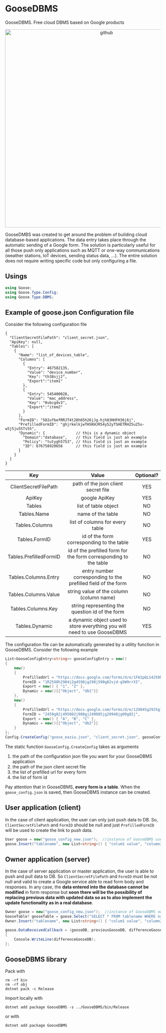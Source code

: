 # GooseDBMS
GooseDBMS. Free cloud DBMS based on Google products

<p align="center">
  <img width="640" alt="github" src="https://github.com/gttrcr/GooseDBMS/assets/48126017/8cd57f03-a623-4230-96f0-22d830522e47">
</p>

GooseDMBS was created to get around the problem of building cloud database-based applications. The data entry takes place through the automatic sending of a Google form. The solution is particularly useful for all those push only applications such as MQTT or one-way communications (weather stations, IoT devices, sending status data, ...). The entire solution does not require writing specific code but only configuring a file.

## Usings
```c#
using Goose;
using Goose.Type.Config;
using Goose.Type.DBMS;
```

## Example of goose.json Configuration file
Consider the following configuration file
```jsonc
{
  "ClientSecretFilePath": "client_secret.json",
  "ApiKey": null,
  "Tables": [
    {
      "Name": "list_of_devices_table",
      "Columns": [
        {
          "Entry": 467582135,
          "Value": "device_number",
          "Key": "th38sjj2",
          "Export":"item1"
        },
        {
          "Entry": 545400028,
          "Value": "mac_address",
          "Key": "0vbcgdv3",
          "Export":"item2"
        }
      ],
      "FormID": "582ufbefRRJT4t28h65h26jJg-hjh83HHFH36j6j",
      "PrefilledFormID": "ghjrkelkjwTHSKHJR54y52yTSHETRH25u25u-w5j5ju5STs55",
      "Dynamic": {              // this is a dynamic object
        "Domain":"database",    // this field is just an example
        "Policy": "tutygh5753", // this field is just an example
        "ID": 676758920656      // this field is just an example
      }
    }
  ]
}
```
|          Key           |                                  Value                                   | Optional? |
| :--------------------: | :----------------------------------------------------------------------: | :-------: |
|  ClientSecretFilePath  |                   path of the json client secret file                    |    YES    |
|         ApiKey         |                              google ApiKey                               |    YES    |
|         Tables         |                           list of table object                           |    NO     |
|      Tables.Name       |                            name of the table                             |    NO     |
|     Tables.Columns     |                     list of columns for every table                      |    NO     |
|     Tables.FormID      |                id of the form corresponding to the table                 |    YES    |
| Tables.PrefilledFormID |     id of the prefilled form for the form corresponding to the table     |    NO     |
|  Tables.Columns.Entry  |      entry number corresponding to the prefilled field of the form       |    NO     |
|  Tables.Columns.Value  |                 string value of the column (column name)                 |    NO     |
|   Tables.Columns.Key   |             string representing the question id of the form              |    NO     |
|     Tables.Dynamic     | a dynamic object used to store everything you will need to use GooseDBMS |    YES    |

The configuration file can be automatically generated by a utility function in GooseDBMS. Consider the following example
```c#
List<GooseConfigEntry<string>> gooseConfigEntry = new()
{
    new()
    {
        PrefilledUrl = "https://docs.google.com/forms/d/e/1FAIpQLS4250h2590gj1589j4wtwjUZWJc-urOdY3ehuxQA/viewform?usp=pp_url&entry.637106372=name&entry.680296813=surname",
        FormID = "1R2598h2984j2g4598jg298j590g82vjd-g5W9rrXI",
        Export = new() { "1", "2" },
        Dynamic = new(){{"Object", "db1"}}
    },
    new()
    {
        PrefilledUrl = "https://docs.google.com/forms/d/e/129845g2925g1jgu5hghjgh5kg15hg15g-g3QsA/viewform?usp=pp_url&entry.637276372=name&entry.600096813=surname&entry.611645835=email",
        FormID = "2459g82j495082j980gj249085jg20948jg09g82j",
        Export = new() { "A", "B", "C" },
        Dynamic = new(){{"Object", "db2"}}
    }
};
Config.CreateConfig("goose_eaziu.json", "client_secret.json", gooseConfigEntry);
```
The static function ```GooseConfig.CreateConfig``` takes as arguments
1. the path of the configuration json file you want for your GooseDBMS application
2. the path of the json client secret file
3. the list of prefilled url for every form
4. the list of form id

Pay attention that in GooseDBMS, **every form is a table**. When the ```goose_config.json``` is saved, then GooseDBMS instance can be created.

## User application (client)
In the case of client application, the user can only just push data to DB. So, ```ClientSecretFilePath``` and ```FormID``` should be null and just ```PrefilledFormID``` will be used to create the link to push data.
```c#
User goose = new("goose_config_new.json");  //instance of GooseDBMS user
goose.Insert("tablename", new List<string>() { "colum1 value", "column2 value" });  //this equivalent to: INSERT INTO tablename (name, surname) VALUES ('column1 value', 'column2 value')
```

## Owner application (server)
In the case of server application or master application, the user is able to push and pull data to DB. So ```ClientSecretFilePath``` and ```FormID``` must be not null and valid to create a Google service able to read form body and responses. In any case, the **data entered into the database cannot be modified** in form response but **soon there will be the possibility of replacing previous data with updated data so as to also implement the update functionality as in a real database**.
```c#
Owner goose = new("goose_config_new.json");  //instance of GooseDBMS owner
GooseTable? gooseTable = goose.Select("SELECT * FROM tablename WHERE name = 'some name value'");  //literally the sql SELECT statement
Owner.Insert("tablename", new List<string>() { "colum1 value", "column2 value" });  //this equivalent to: INSERT INTO tablename (name, surname) VALUES ('column1 value', 'column2 value')

goose.DataReceivedCallback = (gooseDB, previousGooseDB, differenceGooseDB) =>  //callback triggered by new data on DB
{
    Console.WriteLine(differenceGooseDB);
};
```

## GooseDBMS library
Pack with
```
rm -rf bin
rm -rf obj
dotnet pack -c Release
```

Import locally with
```
dotnet add package GooseDBMS -s ../GooseDBMS/bin/Release
```
or with 
```
dotnet add package GooseDBMS
```